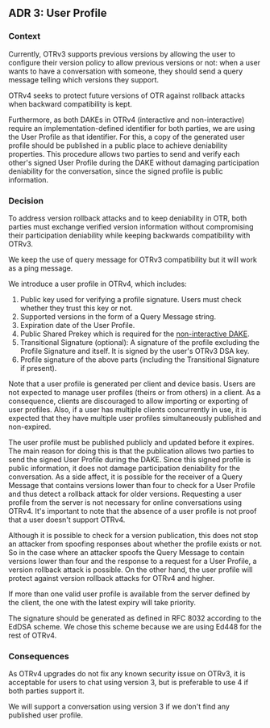 ## ADR 3: User Profile

### Context

Currently, OTRv3 supports previous versions by allowing the user to configure
their version policy to allow previous versions or not: when a user wants to
have a conversation with someone, they should send a query message telling
which versions they support.

OTRv4 seeks to protect future versions of OTR against rollback attacks when
backward compatibility is kept.

Furthermore, as both DAKEs in OTRv4 (interactive and non-interactive) require
an implementation-defined identifier for both parties, we are using the User
Profile as that identifier. For this, a copy of the generated user profile
should be published in a public place to achieve deniability properties. This
procedure allows two parties to send and verify each other's signed User Profile
during the DAKE without damaging participation deniability for the conversation,
since the signed profile is public information.

### Decision

To address version rollback attacks and to keep deniability in OTR, both parties
must exchange verified version information without compromising their
participation deniability while keeping backwards compatibility with OTRv3.

We keep the use of query message for OTRv3 compatibility but it will work as a
ping message.

We introduce a user profile in OTRv4, which includes:

1. Public key used for verifying a profile signature. Users must check whether
   they trust this key or not.
2. Supported versions in the form of a Query Message string.
3. Expiration date of the User Profile.
4. Public Shared Prekey which is required for the [non-interactive
   DAKE](https://github.com/otrv4/otrv4/blob/master/architecture-decisions/009-non-interactive-dake.md).
6. Transitional Signature (optional): A signature of the profile excluding
   the Profile Signature and itself. It is signed by the user's OTRv3 DSA key.
5. Profile signature of the above parts (including the Transitional Signature if
   present).

Note that a user profile is generated per client and device basis. Users are not
expected to manage user profiles (theirs or from others) in a client. As a
consequence, clients are discouraged to allow importing or exporting of user
profiles. Also, if a user has multiple clients concurrently in use, it is
expected that they have multiple user profiles simultaneously published and
non-expired.

The user profile must be published publicly and updated before it expires. The
main reason for doing this is that the publication allows two parties to send
the signed User Profile during the DAKE. Since this signed profile is public
information, it does not damage participation deniability for the conversation.
As a side affect, it is possible for the receiver of a Query Message that
contains versions lower than four to check for a User Profile and thus detect a
rollback attack for older versions. Requesting a user profile from the server
is not necessary for online conversations using OTRv4. It's important to note
that the absence of a user profile is not proof that a user doesn't support
OTRv4.

Although it is possible to check for a version publication, this does not stop
an attacker from spoofing responses about whether the profile exists or not. So
in the case where an attacker spoofs the Query Message to contain versions
lower than four and the response to a request for a User Profile, a version
rollback attack is possible. On the other hand, the user profile will protect
against version rollback attacks for OTRv4 and higher.

If more than one valid user profile is available from the server defined by the
client, the one with the latest expiry will take priority.

The signature should be generated as defined in RFC 8032 according to the
EdDSA scheme. We chose this scheme because we are using Ed448 for the rest of
OTRv4.

### Consequences

As OTRv4 upgrades do not fix any known security issue on OTRv3, it is
acceptable for users to chat using version 3, but is preferable to use 4 if
both parties support it.

We will support a conversation using version 3 if we don't find any published
user profile.

